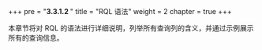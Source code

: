 +++
pre = "<b>3.3.1.2 </b>"
title = "RQL 语法"
weight = 2
chapter = true
+++

本章节将对 RQL 的语法进行详细说明，列举所有查询列的含义，并通过示例展示所有的查询信息。
